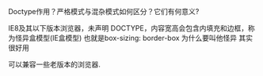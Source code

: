Doctype作用？严格模式与混杂模式如何区分？它们有何意义?

IE8及其以下版本浏览器，未声明 DOCTYPE，内容宽高会包含内填充和边框，称为怪异盒模型(IE盒模型)
也就是box-sizing: border-box 
为什么要叫他怪异 其实很好用

可以兼容一些老版本的浏览器.